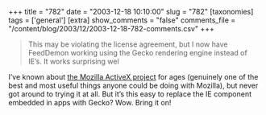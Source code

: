 +++
title = "782"
date = "2003-12-18 10:10:00"
slug = "782"
[taxonomies]
tags = ['general']
[extra]
show_comments = "false"
comments_file = "/content/blog/2003/12/2003-12-18-782-comments.csv"
+++

> This may be violating the license agreement, but I now have FeedDemon working using the Gecko rendering engine instead of IE’s. It works surprising wel

I’ve known about [the Mozilla ActiveX project](http://www.iol.ie/~locka/mozilla/mozilla.htm) for ages (genuinely one of the best and most useful things anyone could be doing with Mozilla), but never got around to trying it at all. But it’s this easy to replace the IE component embedded in apps with Gecko? Wow. Bring it on!
